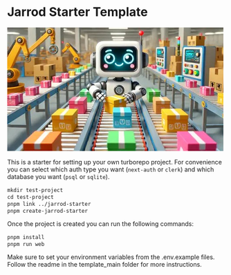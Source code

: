 # Jarrod Starter Template

<img src="robot-helper.jpg" width="500" height="auto" alt="Turbo Repo starter"  />

This is a starter for setting up your own turborepo project.
For convenience you can select which auth type you want (`next-auth` or `clerk`) and which database you want (`psql` or `sqlite`).

```
mkdir test-project
cd test-project
pnpm link ../jarrod-starter
pnpm create-jarrod-starter
```

Once the project is created you can run the following commands:

```
pnpm install
pnpm run web
```

Make sure to set your environment variables from the .env.example files.
Follow the readme in the template_main folder for more instructions.
